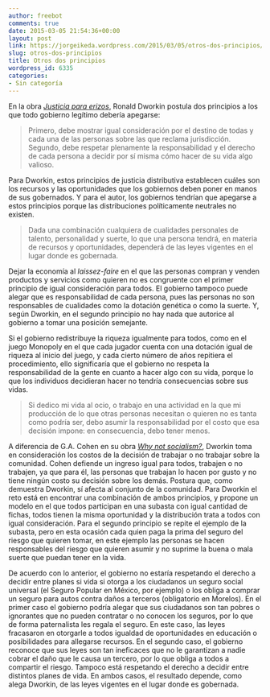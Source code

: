 ```yaml
---
author: freebot
comments: true
date: 2015-03-05 21:54:36+00:00
layout: post
link: https://jorgeikeda.wordpress.com/2015/03/05/otros-dos-principios/
slug: otros-dos-principios
title: Otros dos principios
wordpress_id: 6335
categories:
- Sin categoría
---
```


En la obra [_Justicia para erizos_](http://www.amazon.com/gp/product/6071621186/ref=as_li_tl?ie=UTF8&camp=1789&creative=9325&creativeASIN=6071621186&linkCode=as2&tag=dedieindie08-20&linkId=VTD5UYPED3OVQZHI), Ronald Dworkin postula dos principios a los que todo gobierno legítimo debería apegarse:


<blockquote>Primero, debe mostrar igual consideración por el destino de todas y cada una de las personas sobre las que reclama jurisdicción. Segundo, debe respetar plenamente la responsabilidad y el derecho de cada persona a decidir por sí misma cómo hacer de su vida algo valioso.</blockquote>


Para Dworkin, estos principios de justicia distributiva establecen cuáles son los recursos y las oportunidades que los gobiernos deben poner en manos de sus gobernados. Y para el autor, los gobiernos tendrían que apegarse a estos principios porque las distribuciones políticamente neutrales no existen.


<blockquote>Dada una combinación cualquiera de cualidades personales de talento, personalidad y suerte, lo que una persona tendrá, en materia de recursos y oportunidades, dependerá de las leyes vigentes en el lugar donde es gobernada.</blockquote>


Dejar la economía al _laissez-faire_ en el que las personas compran y venden productos y servicios como quieren no es congruente con el primer principio de igual consideración para todos. El gobierno tampoco puede alegar que es responsabilidad de cada persona, pues las personas no son responsables de cualidades como la dotación genética o como la suerte. Y, según Dworkin, en el segundo principio no hay nada que autorice al gobierno a tomar una posición semejante.

Si el gobierno redistribuye la riqueza igualmente para todos, como en el juego Monopoly en el que cada jugador cuenta con una dotación igual de riqueza al inicio del juego, y cada cierto número de años repitiera el procedimiento, ello significaría que el gobierno no respeta la responsabilidad de la gente en cuanto a hacer algo con su vida, porque lo que los individuos decidieran hacer no tendría consecuencias sobre sus vidas.


<blockquote>Si dedico mi vida al ocio, o trabajo en una actividad en la que mi producción de lo que otras personas necesitan o quieren no es tanta como podría ser, debo asumir la responsabilidad por el costo que esa decisión impone: en consecuencia, debo tener menos.</blockquote>


A diferencia de G.A. Cohen en su obra [_Why not socialism?_](http://www.amazon.com/gp/product/0691143617/ref=as_li_tl?ie=UTF8&camp=1789&creative=9325&creativeASIN=0691143617&linkCode=as2&tag=dedieindie08-20&linkId=DDTH5ODQBUUN3VOQ), Dworkin toma en consideración los costos de la decisión de trabajar o no trabajar sobre la comunidad. Cohen defiende un ingreso igual para todos, trabajen o no trabajen, ya que para él, las personas que trabajan lo hacen por gusto y no tiene ningún costo su decisión sobre los demás. Postura que, como demuestra Dworkin, sí afecta al conjunto de la comunidad.
Para Dworkin el reto está en encontrar una combinación de ambos principios, y propone un modelo en el que todos participan en una subasta con igual cantidad de fichas, todos tienen la misma oportunidad y la distribución trata a todos con igual consideración. Para el segundo principio se repite el ejemplo de la subasta, pero en esta ocasión cada quien paga la prima del seguro del riesgo que quieren tomar, en este ejemplo las personas se hacen responsables del riesgo que quieren asumir y no suprime la buena o mala suerte que puedan tener en la vida.

De acuerdo con lo anterior, el gobierno no estaría respetando el derecho a decidir entre planes si vida si otorga a los ciudadanos un seguro social universal (el Seguro Popular en México, por ejemplo) o los obliga a comprar un seguro para autos contra daños a terceros (obligatorio en Morelos). En el primer caso el gobierno podría alegar que sus ciudadanos son tan pobres o ignorantes que no pueden contratar o no conocen los seguros, por lo que de forma paternalista les regala el seguro. En este caso, las leyes fracasaron en otorgarle a todos igualdad de oportunidades en educación o posibilidades para allegarse recursos. En el segundo caso, el gobierno reconoce que sus leyes son tan ineficaces que no le garantizan a nadie cobrar el daño que le causa un tercero, por lo que obliga a todos a compartir el riesgo. Tampoco está respetando el derecho a decidir entre distintos planes de vida. En ambos casos, el resultado depende, como alega Dworkin, de las leyes vigentes en el lugar donde es gobernada.
